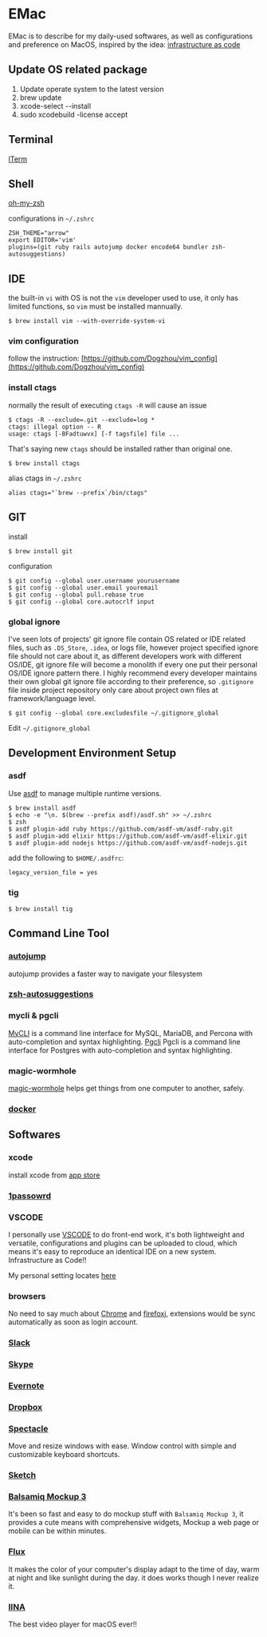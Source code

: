 # EMac
EMac is to describe for my daily-used softwares, as well as configurations and preference on MacOS, inspired by the idea: [infrastructure as code](https://en.wikipedia.org/wiki/Infrastructure_as_Code)

## Update OS related package
1. Update operate system to the latest version
2. brew update
3. xcode-select --install
4. sudo xcodebuild -license accept

## Terminal
[ITerm](https://www.iterm2.com/)

## Shell
[oh-my-zsh](https://github.com/robbyrussell/oh-my-zsh)

configurations in `~/.zshrc`
```
ZSH_THEME="arrow"
export EDITOR='vim'
plugins=(git ruby rails autojump docker encode64 bundler zsh-autosuggestions)
```

## IDE
the built-in `vi` with OS is not the `vim` developer used to use, it only has limited functions, so `vim` must be installed mannually.
```shell
$ brew install vim --with-override-system-vi
```
### vim configuration
follow the instruction: [https://github.com/Dogzhou/vim_config](https://github.com/Dogzhou/vim_config)

### install ctags
normally the result of executing `ctags -R` will cause an issue
```shell
$ ctags -R --exclude=.git --exclude=log *
ctags: illegal option -- R
usage: ctags [-BFadtuwvx] [-f tagsfile] file ...
```

That's saying new `ctags` should be installed rather than original one.
```shell
$ brew install ctags
```
alias ctags in `~/.zshrc`
```shell
alias ctags="`brew --prefix`/bin/ctags"
```

## GIT
install
```shell
$ brew install git
```
configuration
```shell
$ git config --global user.username yourusername
$ git config --global user.email youremail
$ git config --global pull.rebase true
$ git config --global core.autocrlf input
```
### global ignore
I've seen lots of projects' git ignore file contain OS related or IDE related files, such as `.DS_Store`, `.idea`, or logs file, however project specified ignore file should not care about it, as different developers work with different OS/IDE, git ignore file will become a monolith if every one put their personal OS/IDE ignore pattern there.
I highly recommend every developer maintains their own global git ignore file according to their preference, so `.gitignore` file inside project repository only care about project own files at framework/language level.

```
$ git config --global core.excludesfile ~/.gitignore_global
```

Edit `~/.gitignore_global`

## Development Environment Setup

### asdf
Use [asdf](https://github.com/asdf-vm/asdf) to manage multiple runtime versions.

```
$ brew install asdf
$ echo -e "\n. $(brew --prefix asdf)/asdf.sh" >> ~/.zshrc
$ zsh
$ asdf plugin-add ruby https://github.com/asdf-vm/asdf-ruby.git
$ asdf plugin-add elixir https://github.com/asdf-vm/asdf-elixir.git
$ asdf plugin-add nodejs https://github.com/asdf-vm/asdf-nodejs.git
```

add the following to `$HOME/.asdfrc`:

```
legacy_version_file = yes
```

### tig
```
$ brew install tig
```

## Command Line Tool

### [autojump](https://github.com/wting/autojump)
autojump provides a faster way to navigate your filesystem

### [zsh-autosuggestions](https://github.com/zsh-users/zsh-autosuggestions)

### mycli & pgcli
[MyCLI](https://www.mycli.net/) is a command line interface for MySQL, MariaDB, and Percona with auto-completion and syntax highlighting.
[Pgcli](https://www.pgcli.com/) Pgcli is a command line interface for Postgres with auto-completion and syntax highlighting.

### magic-wormhole
[magic-wormhole](https://github.com/warner/magic-wormhole) helps get things from one computer to another, safely.

### [docker](https://www.docker.com/)

## Softwares
### xcode
install xcode from [app store](https://developer.apple.com/xcode/)

### [1passowrd](https://1password.com/)

### VSCODE
I personally use [VSCODE](https://code.visualstudio.com/) to do front-end work, it's both lightweight and versatile, configurations and plugins can be uploaded to cloud, which means it's easy to reproduce an identical IDE on a new system. Infrastructure as Code!!

My personal setting locates [here](https://gist.github.com/Dogzhou/70091ca501d339f4cb2c9ea1bcdb585b)

### browsers
No need to say much about [Chrome](https://www.google.com/chrome/) and [firefoxj](https://www.mozilla.org/en-US/firefox/new/), extensions would be sync automatically as soon as login account.

### [Slack](https://slack.com/)

### [Skype](https://skype.com/)

### [Evernote](https://evernote.com/)

### [Dropbox](https://www.dropbox.com)

### [Spectacle](https://www.spectacleapp.com/)
Move and resize windows with ease. Window control with simple and customizable keyboard shortcuts.

### [Sketch](https://www.sketchapp.com/)

### [Balsamiq Mockup 3](https://balsamiq.com/download/)
It's been so fast and easy to do mockup stuff with `Balsamiq Mockup 3`, it provides a cute means with comprehensive widgets, Mockup a web page or mobile can be within minutes.

### [Flux](https://justgetflux.com/)
It makes the color of your computer's display adapt to the time of day, warm at night and like sunlight during the day. it does works though I never realize it.

### [IINA](https://lhc70000.github.io/iina/)
The best video player for macOS ever!!
